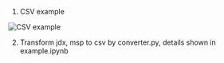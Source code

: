 1. CSV  example

   

![CSV example](https://raw.githubusercontent.com/Qiong-Yang/FastEI/main/ms_to_csv/CSV_example.png)

2. Transform jdx, msp to csv by converter.py, details shown in example.ipynb
